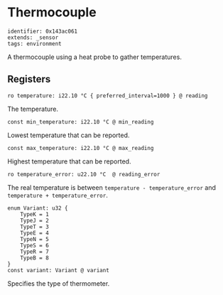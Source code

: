 # Thermocouple

    identifier: 0x143ac061
    extends: _sensor
    tags: environment

A thermocouple using a heat probe to gather temperatures.

## Registers

    ro temperature: i22.10 °C { preferred_interval=1000 } @ reading

The temperature.

    const min_temperature: i22.10 °C @ min_reading

Lowest temperature that can be reported.

    const max_temperature: i22.10 °C @ max_reading

Highest temperature that can be reported.

    ro temperature_error: u22.10 °C  @ reading_error

The real temperature is between `temperature - temperature_error` and `temperature + temperature_error`.

    enum Variant: u32 {
        TypeK = 1
        TypeJ = 2
        TypeT = 3
        TypeE = 4
        TypeN = 5
        TypeS = 6
        TypeR = 7
        TypeB = 8
    }
    const variant: Variant @ variant

Specifies the type of thermometer.
